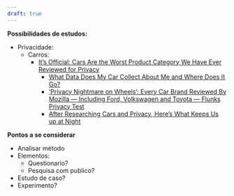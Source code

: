 ```yaml
---
draft: true
---
```



**Possibilidades de estudos:**



- Privacidade:
	- Carros:
		- [It’s Official: Cars Are the Worst Product Category We Have Ever Reviewed for Privacy](https://foundation.mozilla.org/pt-BR/privacynotincluded/articles/its-official-cars-are-the-worst-product-category-we-have-ever-reviewed-for-privacy/)
			- [What Data Does My Car Collect About Me and Where Does It Go?](https://foundation.mozilla.org/pt-BR/privacynotincluded/articles/what-data-does-my-car-collect-about-me-and-where-does-it-go/)
			- [‘Privacy Nightmare on Wheels’: Every Car Brand Reviewed By Mozilla — Including Ford, Volkswagen and Toyota — Flunks Privacy Test](https://foundation.mozilla.org/en/blog/privacy-nightmare-on-wheels-every-car-brand-reviewed-by-mozilla-including-ford-volkswagen-and-toyota-flunks-privacy-test/)
			- [After Researching Cars and Privacy, Here’s What Keeps Us up at Night](https://foundation.mozilla.org/en/privacynotincluded/articles/after-researching-cars-and-privacy-heres-what-keeps-us-up-at-night/)

**Pontos a se considerar**
- Analisar método
- Elementos:
	- Questionario?
	- Pesquisa com publico?
- Estudo de caso?
- Experimento?